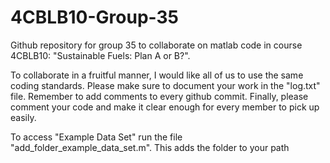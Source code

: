 # 4CBLB10-Group-35

Github repository for group 35 to collaborate on matlab code in course 4CBLB10:
"Sustainable Fuels: Plan A or B?".

To collaborate in a fruitful manner, I would like all of us to use the same
coding standards. Please make sure to document your work in the "log.txt"
file. Remember to add comments to every github commit. Finally, please
comment your code and make it clear enough for every member to pick up easily.

To access "Example Data Set" run the file "add_folder_example_data_set.m".
This adds the folder to your path
